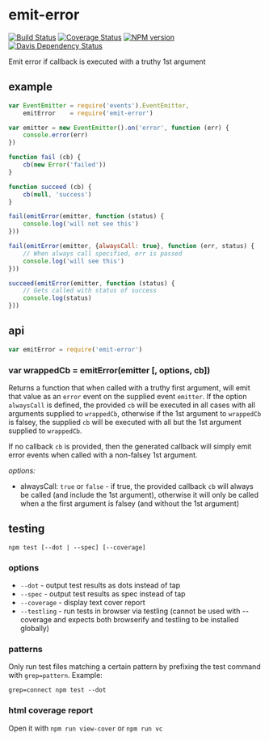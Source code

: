 # emit-error

[![Build Status](https://travis-ci.org/jasonpincin/emit-error.svg?branch=master)](https://travis-ci.org/jasonpincin/emit-error)
[![Coverage Status](https://coveralls.io/repos/jasonpincin/emit-error/badge.png?branch=master)](https://coveralls.io/r/jasonpincin/emit-error?branch=master)
[![NPM version](https://badge.fury.io/js/emit-error.png)](http://badge.fury.io/js/emit-error)
[![Davis Dependency Status](https://david-dm.org/jasonpincin/emit-error.png)](https://david-dm.org/jasonpincin/emit-error)

Emit error if callback is executed with a truthy 1st argument

## example

```javascript
var EventEmitter = require('events').EventEmitter,
    emitError    = require('emit-error')

var emitter = new EventEmitter().on('error', function (err) {
    console.error(err)
})

function fail (cb) {
    cb(new Error('failed'))
}

function succeed (cb) {
    cb(null, 'success')
}

fail(emitError(emitter, function (status) {
    console.log('will not see this')
}))

fail(emitError(emitter, {alwaysCall: true}, function (err, status) {
    // When always call specified, err is passed
    console.log('will see this')
}))

succeed(emitError(emitter, function (status) {
    // Gets called with status of success
    console.log(status)
}))
```

## api

```javascript
var emitError = require('emit-error')
```

### var wrappedCb = emitError(emitter [, options, cb])

Returns a function that when called with a truthy first argument, will emit that value
as an `error` event on the supplied event `emitter`. If the option `alwaysCall` is defined, 
the provided `cb` will be executed in all cases with all arguments supplied to `wrappedCb`, otherwise 
if the 1st argument to `wrappedCb` is falsey, the supplied `cb` will be executed with all but the 
1st argument supplied to `wrappedCb`.

If no callback `cb` is provided, then the generated callback will simply emit error events when 
called with a non-falsey 1st argument.

*options:*
- alwaysCall: `true` or `false` - if true, the provided callback `cb` will always be called (and include 
  the 1st argument), otherwise it will only be called when a the first argument is falsey (and without the 
  1st argument)


## testing

`npm test [--dot | --spec] [--coverage]`

### options

* `--dot` - output test results as dots instead of tap
* `--spec` - output test results as spec instead of tap
* `--coverage` - display text cover report
* `--testling` - run tests in browser via testling (cannot be used with --coverage and 
  expects both browserify and testling to be installed globally)
  

### patterns

Only run test files matching a certain pattern by prefixing the 
test command with `grep=pattern`. Example:

```
grep=connect npm test --dot
```

### html coverage report

Open it with `npm run view-cover` or `npm run vc`
